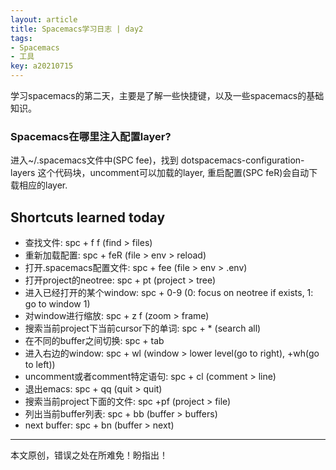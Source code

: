 ```yaml
---
layout: article
title: Spacemacs学习日志 | day2
tags:
- Spacemacs
- 工具
key: a20210715
---
```


学习spacemacs的第二天，主要是了解一些快捷键，以及一些spacemacs的基础知识。

<!--more-->

### Spacemacs在哪里注入配置layer?
进入~/.spacemacs文件中(SPC fee)，找到 dotspacemacs-configuration-layers 这个代码块，uncomment可以加载的layer, 重启配置(SPC feR)会自动下载相应的layer.

## Shortcuts learned today
* 查找文件: spc + f f (find > files)
* 重新加载配置: spc + feR (file > env > reload)
* 打开.spacemacs配置文件: spc + fee   (file > env > .env)
* 打开project的neotree: spc + pt (project > tree)
* 进入已经打开的某个window: spc + 0-9 (0: focus on neotree if exists, 1: go to window 1)
* 对window进行缩放: spc + z f (zoom > frame)
* 搜索当前project下当前cursor下的单词: spc + * (search all)
* 在不同的buffer之间切换: spc + tab
* 进入右边的window: spc + wl (window > lower level(go to right), +wh(go to left))
* uncomment或者comment特定语句: spc + cl (comment > line)
* 退出emacs: spc + qq (quit > quit)
* 搜索当前project下面的文件: spc +pf (project > file)
* 列出当前buffer列表: spc +  bb (buffer > buffers)
* next buffer: spc + bn (buffer > next)

---
本文原创，错误之处在所难免！盼指出！
